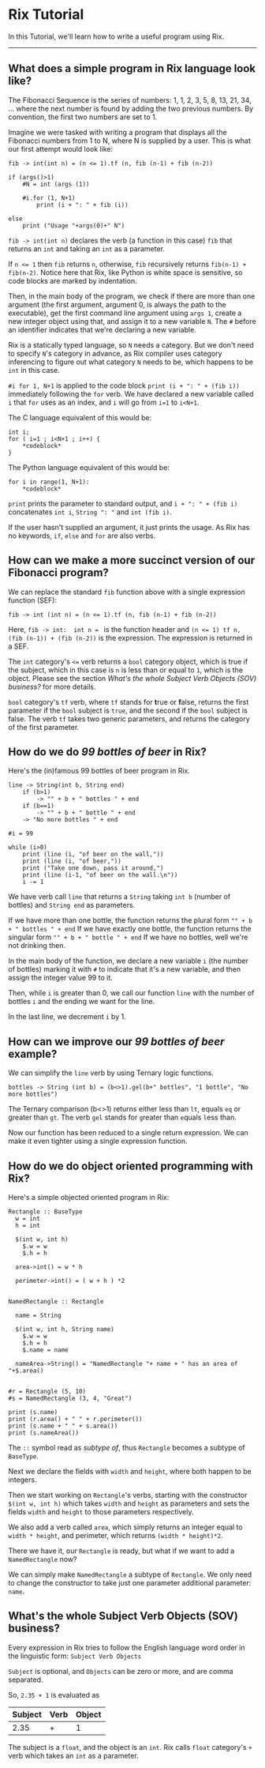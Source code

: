 Rix Tutorial
===================


In this Tutorial, we'll learn how to write a useful program using Rix.

----------

What does a simple program in Rix language look like?
----------------------------------------------------------------------
The Fibonacci Sequence is the series of numbers: 1, 1, 2, 3, 5, 8, 13, 21, 34, ... where the next number is found by adding the two previous numbers. By convention, the first two numbers are set to 1.

Imagine we were tasked with writing a program that displays all the Fibonacci numbers from 1 to N, where N is supplied by a user. This is what our first attempt would look like:

    fib -> int(int n) = (n <= 1).tf (n, fib (n-1) + fib (n-2))

    if (args()>1)
        #N = int (args (1))

        #i.for (1, N+1)
            print (i + ": " + fib (i))

    else
        print ("Usage "+args(0)+" N")

`fib -> int(int n)` declares the verb (a function in this case) `fib` that returns an `int` and taking an `int` as a parameter.

If `n <= 1` then `fib` returns `n`, otherwise, `fib` recursively returns `fib(n-1) + fib(n-2)`.  Notice here that Rix, like Python is white space is sensitive, so code blocks are marked by indentation.

Then, in the main body of the program, we check if there are more than one argument (the first argument, argument 0, is always the path to the executable), get the first command line argument using `args 1`, create a new integer object using that, and assign it to a new variable `N`. The `#` before an identifier indicates that we're declaring a new variable.

Rix is a statically typed language, so `N` needs a category. But we don't need to specify `N`'s category in advance, as Rix compiler uses category inferencing to figure out what category `N` needs to be, which happens to be `int` in this case.

`#i for 1, N+1` is applied to the code block `print (i + ": " + (fib i))` immediately following the `for` verb. We have declared a new variable called `i` that `for` uses as an index, and `i` will go from `i=1` to `i<N+1`.

The C language equivalent of this would be:

    int i;
    for ( i=1 ; i<N+1 ; i++) {
	    *codeblock*
    }

The Python language equivalent of this would be:

    for i in range(1, N+1):
    	*codeblock*

`print` prints the parameter to standard output, and `i + ": " + (fib i)` concatenates `int i`, `String ": "` and `int (fib i)`.

If the user hasn't supplied an argument, it just prints the usage. As Rix has no keywords, `if`, `else` and `for` are also verbs.

How can we make a more succinct version of our Fibonacci program?
----------------------------------------------------------------

We can replace the standard `fib` function above with a single expression function (SEF):

    fib -> int (int n) = (n <= 1).tf (n, fib (n-1) + fib (n-2))

Here, `fib -> int:  int n = ` is the function header and `(n <= 1) tf n, (fib (n-1)) + (fib (n-2))` is the expression. The expression is returned in a SEF.

The `int` category's `<=` verb returns a `bool` category object, which is true if the subject, which in this case is `n` is less than or equal to `1`, which is the object. Please see the section *What's the whole Subject Verb Objects (SOV) business?* for more details.

`bool` category's `tf` verb, where `tf` stands for **t**rue or **f**alse, returns the first parameter if the `bool` subject is `true`, and the second if the `bool` subject is false. The verb `tf` takes two generic parameters, and returns the category of the first parameter.


How do we do *99 bottles of beer* in Rix?
---------------------------------------------
Here's the (in)famous 99 bottles of beer program in Rix.

	line -> String(int b, String end)
	    if (b>1)
	        -> "" + b + " bottles " + end
	    if (b==1)
	        -> "" + b + " bottle " + end
	    -> "No more bottles " + end

	#i = 99

	while (i>0)
	    print (line (i, "of beer on the wall,"))
	    print (line (i, "of beer,"))
	    print ("Take one down, pass it around,")
	    print (line (i-1, "of beer on the wall.\n"))
	    i -= 1


We have verb call `line` that returns a `String` taking `int b` (number of bottles) and `String end` as parameters.

If we have more than one bottle, the function returns the plural form `"" + b + " bottles " + end`
If we have exactly one bottle, the function returns the singular form `"" + b + " bottle " + end`
If we have no bottles, well we're not drinking then.

In the main body of the function, we declare a new variable `i` (the number of bottles) marking it with `#` to indicate that it's a new variable, and then assign the integer value 99 to it.

Then, while `i` is greater than 0,  we call  our function `line` with the number of bottles `i` and the ending we want for the line.

In the last line, we decrement `i` by 1.

How can we improve our *99 bottles of beer* example?
----------------------------------------------------------------

We can simplify the `line` verb by using Ternary logic functions.

	bottles -> String (int b) = (b<>1).gel(b+" bottles", "1 bottle", "No more bottles")

The Ternary comparison (b<>1) returns either less than `lt`, equals `eq` or greater than `gt`. The verb `gel` stands for `g`reater than `e`quals `l`ess than.

Now our function has been reduced to a single return expression. We can make it even tighter using a single expression function.


How do we do object oriented programming with Rix?
---------------------------------------------------------------------

Here's a simple objected oriented program in Rix:

	Rectangle :: BaseType
	  w = int
	  h = int

	  $(int w, int h)
	    $.w = w
	    $.h = h

	  area->int() = w * h

	  perimeter->int() = ( w + h ) *2


	NamedRectangle :: Rectangle

	  name = String

	  $(int w, int h, String name)
	    $.w = w
	    $.h = h
	    $.name = name

	  nameArea->String() = "NamedRectangle "+ name + " has an area of "+$.area()


	#r = Rectangle (5, 10)
	#s = NamedRectangle (3, 4, "Great")

	print (s.name)
	print (r.area() + " " + r.perimeter())
	print (s.name + " " + s.area())
	print (s.nameArea())

The `::` symbol read as *subtype of*, thus `Rectangle` becomes a subtype of `BaseType`.

Next we declare the fields with `width` and  `height`, where both happen to be integers.

Then we start working on `Rectangle`'s verbs, starting with the constructor `$(int w, int h)` which takes `width` and  `height` as parameters and sets the fields `width` and  `height` to those parameters respectively.

We also add a verb called `area`, which simply returns an integer equal to `width * height`, and perimeter, which returns `(width * height)*2`.

There we have it, our `Rectangle` is ready, but what if we want to add a `NamedRectangle` now?

We can simply make `NamedRectangle` a subtype of `Rectangle`.  We only need to change the constructor to take just one parameter additional parameter: `name`.

What's the whole Subject Verb Objects (SOV) business?
------------------------------------------------------------------

Every expression in Rix tries to follow the English language word order in the linguistic form:
`Subject Verb Objects`

`Subject` is optional, and `Objects` can be zero or more, and are comma separated.

So, `2.35 + 1` is evaluated as

| Subject | Verb | Object  |
|---------|------|---------|
| 2.35  | +   | 1 |

The subject is a  `float`, and the object is an `int`. Rix calls `float` category's `+` verb which takes an `int`  as a parameter.
